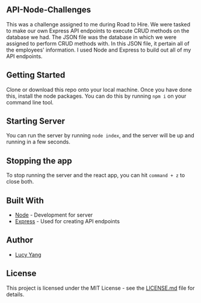 ## API-Node-Challenges

This was a challenge assigned to me during Road to Hire. We were tasked to make our own Express API endpoints to execute CRUD methods on the database we had. The JSON file was the database in which we were assigned to perform CRUD methods with. In this JSON file, it pertain all of the employees' information. I used Node and Express to build out all of my API endpoints.

## Getting Started

Clone or download this repo onto your local machine. Once you have done this, install the node packages. You can do this by running ```npm i``` on your command line tool.

## Starting Server

You can run the server by running ```node index```, and the server will be up and running in a few seconds.

## Stopping the app

To stop running the server and the react app, you can hit ```command + z``` to close both.

## Built With

* [Node](https://github.com/nodejs/nodejs.org) - Development for server
* [Express](https://github.com/expressjs/express) - Used for creating API endpoints 

## Author

* [Lucy Yang](https://github.com/l-yang-05)


## License

This project is licensed under the MIT License - see the [LICENSE.md](LICENSE.md) file for details.
